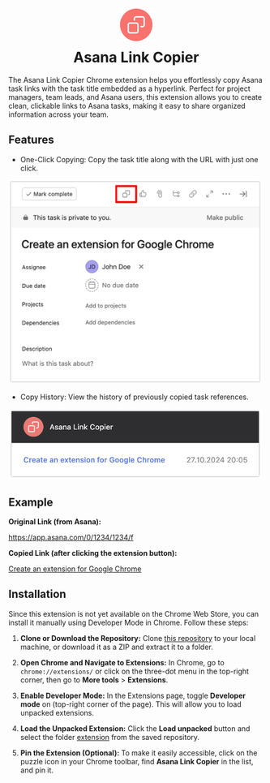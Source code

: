 <h1 align="center">
    <img src="extension/icons/icon128.png" width="64" alt="Asana Link Copier Icon" style="margin-bottom: 8px;"><br>
    Asana Link Copier
</h1>

The Asana Link Copier Chrome extension helps you effortlessly copy Asana task links with the task title embedded as a hyperlink.
Perfect for project managers, team leads, and Asana users, this extension allows you to create clean, clickable links to Asana tasks,
making it easy to share organized information across your team.

## Features

- One-Click Copying: Copy the task title along with the URL with just one click.

<img src="./screenshots/One-Click-Copying.png" alt="Screenshot of One-Click Copying" width="500">

- Copy History: View the history of previously copied task references.

<img src="./screenshots/Copy-History.png" alt="Screenshot of Copy History" width="500">

## Example

**Original Link (from Asana):**

https://app.asana.com/0/1234/1234/f

**Copied Link (after clicking the extension button):**

[Create an extension for Google Chrome](https://app.asana.com/0/1234/1234/f)

## Installation

Since this extension is not yet available on the Chrome Web Store, you can install it manually using Developer Mode in Chrome. Follow these steps:

1. **Clone or Download the Repository:** Clone [this repository](https://github.com/Uolary/Asana-Link-Copier) to your local machine, or download it as a ZIP and extract it to a folder.

2. **Open Chrome and Navigate to Extensions:** In Chrome, go to `chrome://extensions/` or click on the three-dot menu in the top-right corner, then go to **More tools** > **Extensions**.

3. **Enable Developer Mode:** In the Extensions page, toggle **Developer mode** on (top-right corner of the page). This will allow you to load unpacked extensions.

4. **Load the Unpacked Extension:** Click the **Load unpacked** button and select the folder [extension](./extension) from the saved repository.

5. **Pin the Extension (Optional):** To make it easily accessible, click on the puzzle icon in your Chrome toolbar, find **Asana Link Copier** in the list, and pin it.